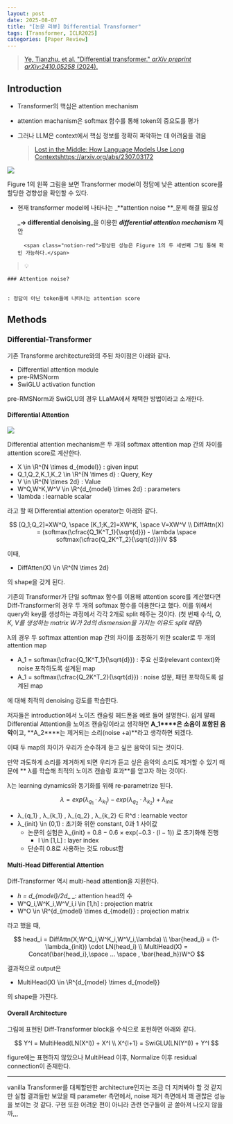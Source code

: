 ```yaml
---
layout: post
date: 2025-08-07
title: "[논문 리뷰] Differential Transformer"
tags: [Transformer, ICLR2025]
categories: [Paper Review]
---
```


> [Ye, Tianzhu, et al. "Differential transformer." ](https://arxiv.org/abs/2410.05258)[_arXiv preprint arXiv:2410.05258_](https://arxiv.org/abs/2410.05258)[ (2024).](https://arxiv.org/abs/2410.05258)



## Introduction

- Transformer의 핵심은 attention mechanism
- attention machanism은 softmax 함수를 통해 token의 중요도를 평가
- 그러나 LLM은 context에서 핵심 정보를 정확히 파악하는 데 어려움을 겪음

	> [Lost in the Middle: How Language Models Use Long Contextshttps://arxiv.org/abs/2307.03172](https://arxiv.org/abs/2307.03172)


![](https://prod-files-secure.s3.us-west-2.amazonaws.com/542b861c-36a8-4051-84e5-8804b6728dba/9083ea56-691a-4752-ae26-47f403431ac8/image.png?X-Amz-Algorithm=AWS4-HMAC-SHA256&X-Amz-Content-Sha256=UNSIGNED-PAYLOAD&X-Amz-Credential=ASIAZI2LB46647PINSB5%2F20250924%2Fus-west-2%2Fs3%2Faws4_request&X-Amz-Date=20250924T220111Z&X-Amz-Expires=3600&X-Amz-Security-Token=IQoJb3JpZ2luX2VjEN7%2F%2F%2F%2F%2F%2F%2F%2F%2F%2FwEaCXVzLXdlc3QtMiJHMEUCIEOjurRuwOsTvbgaXQfgglnO7g3a2s9yNvCdrPYiIA5wAiEA7onaAsXexYDllEWDXPIwtL54q1qUdA6YfivjnbiaMXAq%2FwMIZxAAGgw2Mzc0MjMxODM4MDUiDMaZcrZFxw83CLLLbircAxG27Povd1tKltloAcenOYcfsjKGAtRrFPA6cjK3fOVpBZAhe%2FGX0Kp3SkT05qAvyKAsL0zC9G%2Bt3F5fXZlPRcjONm2we2Gv%2BWlGsjCfSSvjjqy2Iry%2BFLP5Pc9YG5xsejwGqAva%2BUG%2FSZFJi1ORek01kEskUG5baFYmUzBGFEuY5p3x6GzUHwoL8yqaGjprm%2BbuWzrZIV8BmCTRT9rE%2B5KlB%2Byg6oCi8YL5%2BxH45I2Y3UBdS1YXkO9kwLtqCkq9BiMGGUWFOY5KXX4oqTQjzsjDPX3mFcRPyVRgH2skbJw47PDrinbhqOTIqOL2O8jX94pANyvxTSMLZt%2Brmf1BDR7lm5KLbhEcdrmgoYiM61iuUFbsKAex%2FF7fXp14tG7y1Aj1gCRXRa1qTYtAf2%2F0Ta%2F45nOxHFKRtySErgtH18cFyhGEhaPuIhgs%2FkJUfnjSeqKbb%2BYtyWaMe0K4JaQ7vxcqez6C1nSNQ6LnqOMaeh1vbbSmzp3HZnFETMGcD9ThPsi2qMzAOmx23M0YkC9EQmXtGPhgDXoZTWapPW6hAqA5Xma9rzuCHxOm5PoNveI4sED%2F5weJz8BbdiW%2Bxfmscvmm0cHuRqXdVcD7sLO2toqQgkusNFSTliFYD9iGMNDC0cYGOqUBfEeMigpeuLtXIyvXz9UOgz70jSAPWPY75gSl9FDk6WieCvlqB3g1azcDzs5X0ka7oJ%2Fqjxzf8Q%2FFhthS1zSW%2F7kMtIVEXeB%2FvniC0mlkOOGWr0AlbOo69PLPuWAiNH7PVVV2Fq8P0vDO2WODMshAdfsZO6%2Bfb9ilOk4AwGTNUppAWixogXakjsnsKXl59k24S1Cx9ISR1UlwJRdxXq7RG%2BZNzhk1&X-Amz-Signature=31d7c7053d65ccbed12b9408fa0ee17b31237c2b634b0afd4baa392dd607e553&X-Amz-SignedHeaders=host&x-amz-checksum-mode=ENABLED&x-id=GetObject)


Figure 1의 왼쪽 그림을 보면 Transformer model이 정답에 낮은 attention score를 할당한 경향성을 확인할 수 있다.

- 현재 transformer model에 나타나는 _**attention noise **_문제 해결 필요성

	_**→ differential denoising**_을 이용한 _**differential attention mechanism**_ 제안


		<span class="notion-red">향상된 성능은 Figure 1의 두 세번째 그림 통해 확인 가능하다.</span>


> 💡 


	### Attention noise?


	: 정답이 아닌 token들에 나타나는 attention score



## Methods



### Differential-Transformer


기존 Transforme architecture와의 주된 차이점은 아래와 같다.

- Differential attention module
- pre-RMSNorm
- SwiGLU activation function

pre-RMSNorm과 SwiGLU의 경우 LLaMA에서 채택한 방법이라고 소개한다.



#### Differential Attention


![](https://prod-files-secure.s3.us-west-2.amazonaws.com/542b861c-36a8-4051-84e5-8804b6728dba/116d70b2-1963-4810-9167-f4c7d8a06e8f/image.png?X-Amz-Algorithm=AWS4-HMAC-SHA256&X-Amz-Content-Sha256=UNSIGNED-PAYLOAD&X-Amz-Credential=ASIAZI2LB46647PINSB5%2F20250924%2Fus-west-2%2Fs3%2Faws4_request&X-Amz-Date=20250924T220111Z&X-Amz-Expires=3600&X-Amz-Security-Token=IQoJb3JpZ2luX2VjEN7%2F%2F%2F%2F%2F%2F%2F%2F%2F%2FwEaCXVzLXdlc3QtMiJHMEUCIEOjurRuwOsTvbgaXQfgglnO7g3a2s9yNvCdrPYiIA5wAiEA7onaAsXexYDllEWDXPIwtL54q1qUdA6YfivjnbiaMXAq%2FwMIZxAAGgw2Mzc0MjMxODM4MDUiDMaZcrZFxw83CLLLbircAxG27Povd1tKltloAcenOYcfsjKGAtRrFPA6cjK3fOVpBZAhe%2FGX0Kp3SkT05qAvyKAsL0zC9G%2Bt3F5fXZlPRcjONm2we2Gv%2BWlGsjCfSSvjjqy2Iry%2BFLP5Pc9YG5xsejwGqAva%2BUG%2FSZFJi1ORek01kEskUG5baFYmUzBGFEuY5p3x6GzUHwoL8yqaGjprm%2BbuWzrZIV8BmCTRT9rE%2B5KlB%2Byg6oCi8YL5%2BxH45I2Y3UBdS1YXkO9kwLtqCkq9BiMGGUWFOY5KXX4oqTQjzsjDPX3mFcRPyVRgH2skbJw47PDrinbhqOTIqOL2O8jX94pANyvxTSMLZt%2Brmf1BDR7lm5KLbhEcdrmgoYiM61iuUFbsKAex%2FF7fXp14tG7y1Aj1gCRXRa1qTYtAf2%2F0Ta%2F45nOxHFKRtySErgtH18cFyhGEhaPuIhgs%2FkJUfnjSeqKbb%2BYtyWaMe0K4JaQ7vxcqez6C1nSNQ6LnqOMaeh1vbbSmzp3HZnFETMGcD9ThPsi2qMzAOmx23M0YkC9EQmXtGPhgDXoZTWapPW6hAqA5Xma9rzuCHxOm5PoNveI4sED%2F5weJz8BbdiW%2Bxfmscvmm0cHuRqXdVcD7sLO2toqQgkusNFSTliFYD9iGMNDC0cYGOqUBfEeMigpeuLtXIyvXz9UOgz70jSAPWPY75gSl9FDk6WieCvlqB3g1azcDzs5X0ka7oJ%2Fqjxzf8Q%2FFhthS1zSW%2F7kMtIVEXeB%2FvniC0mlkOOGWr0AlbOo69PLPuWAiNH7PVVV2Fq8P0vDO2WODMshAdfsZO6%2Bfb9ilOk4AwGTNUppAWixogXakjsnsKXl59k24S1Cx9ISR1UlwJRdxXq7RG%2BZNzhk1&X-Amz-Signature=6e98c3bbb092a3878f1912e1c0f889610bf38820bae8cd45caf7299016dcc249&X-Amz-SignedHeaders=host&x-amz-checksum-mode=ENABLED&x-id=GetObject)


Differential attention mechanism은 두 개의 softmax attention map 간의 차이를 attention score로 계산한다.

- X \in \R^{N \times d\_{model}} : given input
- Q\_1,Q\_2,K\_1,K\_2 \in \R^{N \times d} : Query, Key
- V \in \R^{N \times 2d} : Value
- W^Q,W^K,W^V \in \R^{d\_{model} \times 2d} : parameters
- \lambda : learnable scalar

라고 할 때 Differential attention operator는 아래와 같다.


$$
[Q_1;Q_2]=XW^Q, \space [K_1;K_2]=XW^K, \space V=XW^V \\
DiffAttn(X) = (softmax(\cfrac{Q_1K^T_1}{\sqrt{d}}) - \lambda \space softmax(\cfrac{Q_2K^T_2}{\sqrt{d}}))V
$$


이때,

- DiffAtten(X) \in \R^{N \times 2d}

의 shape을 갖게 된다.


기존의 Transformer가 단일 softmax 함수를 이용해 attention score를 계산했다면 Diff-Transformer의 경우 두 개의 softmax 함수를 이용한다고 했다. 이를 위해서 query와 key를 생성하는 과정에서 각각 2개로 split 해주는 것이다. <span class="notion-red">(첫 번째 수식, </span><span class="notion-red">_Q, K, V를 생성하는 matrix W가 2d의 dismension을 가지는 이유도 split 때문_</span><span class="notion-red">)</span>


 λ의 경우 두 softmax attention map 간의 차이를 조정하기 위한 scaler로 두 개의 attention map

- A\_1 = softmax(\cfrac{Q\_1K^T\_1}{\sqrt{d}}) : 주요 신호(relevant context)와 noise 포착하도록 설계된 map
- A\_1 = softmax(\cfrac{Q\_2K^T\_2}{\sqrt{d}}) : noise 성분, 패턴 포착하도록 설계된 map 

에 대해 최적의 denoising 강도를 학습한다.


저자들은 introduction에서 노이즈 캔슬링 헤드폰을 예로 들어 설명한다. 쉽게 말해 Differential Attention을 노이즈 캔슬링이라고 생각하면 **A\_1****은 소음이 포함된 음악**이고, **A\_2****는 제거되는 소리(noise +a)**라고 생각하면 되겠다. 


이때 두 map의 차이가 우리가 순수하게 듣고 싶은 음악이 되는 것이다. 


만약 과도하게 소리를 제거하게 되면 우리가 듣고 싶은 음악의 소리도 제거할 수 있기 때문에 ** λ를 학습해 최적의 노이즈 캔슬링 효과**를 얻고자 하는 것이다.


λ는 learning dynamics와 동기화를 위해 re-parametrize 된다.


$$
\lambda = exp(\lambda_{q_1} \cdot \lambda_{k_1}) - exp(\lambda_{q_2} \cdot \lambda_{k_2}) + \lambda_{init}
$$

- λ\_{q\_1} , λ\_{k\_1} , λ\_{q\_2} , λ\_{k\_2} ∈ R^d : learnable vector
- λ\_{init} \in (0,1) : 초기화 위한 constant, 0과 1 사이값
	- 논문의 실험은 λ\_{init} = 0.8 − 0.6 × exp(−0.3 · (l − 1)) 로 초기화해 진행
		- l \in [1,L] : layer index
	- 단순히 0.8로 사용하는 것도 robust함


#### **Multi-Head Differential Attention**


Diff-Transformer 역시 multi-head attention을 지원한다.

- _h = d\_{model}/2d__ _: attention head의 수
- W^Q\_i,W^K\_i,W^V\_i,i \in [1,h] : projection matrix
- W^O \in \R^{d\_{model} \times d\_{model}} : projection matrix

라고 했을 때,


$$
head_i = DiffAttn(X;W^Q_i,W^K_i,W^V_i,\lambda) \\
\bar{head_i} = (1-\lambda_{init}) \cdot LN(head_i) \\
MultiHead(X) = Concat(\bar{head_i},\space ... \space , \bar{head_h})W^O
$$


결과적으로 output은

- MultiHead(X) \in \R^{d\_{model} \times d\_{model}}

의 shape을 가진다.



#### Overall Architecture


그림에 표현된 Diff-Transformer block을 수식으로 표현하면 아래와 같다.


$$
Y^l = MultiHead(LN(X^l)) + X^l \\
X^{l+1} = SwiGLU(LN(Y^l)) + Y^l
$$


figure에는 표현하지 않았으나 MultiHead 이후, Normalize 이후 residual connection이 존재한다.


---


vanilla Transformer를 대체할만한 architecture인지는 조금 더 지켜봐야 할 것 같지만 실험 결과들만 보았을 때 parameter 측면에서, noise 제거 측면에서 꽤 괜찮은 성능을 보이는 것 같다. 구현 또한 어려운 편이 아니라 관련 연구들이 곧 쏟아져 나오지 않을까,,,

